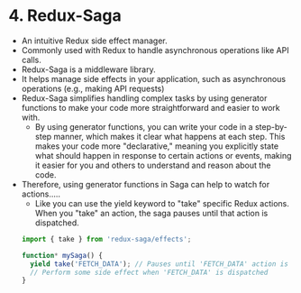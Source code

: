# 4. Redux-Saga

- An intuitive Redux side effect manager.
- Commonly used with Redux to handle asynchronous operations like API calls.
- Redux-Saga is a middleware library.
- It helps manage side effects in your application, such as asynchronous operations (e.g., making API requests)
- Redux-Saga simplifies handling complex tasks by using generator functions to make your code more straightforward and easier to work with.
  - By using generator functions, you can write your code in a step-by-step manner, which makes it clear what happens at each step. This makes your code more "declarative," meaning you explicitly state what should happen in response to certain actions or events, making it easier for you and others to understand and reason about the code.
- Therefore, using generator functions in Saga can help to watch for actions.....
  - Like you can use the yield keyword to "take" specific Redux actions. When you "take" an action, the saga pauses until that action is dispatched.
  ```js
  import { take } from 'redux-saga/effects';

  function* mySaga() {
    yield take('FETCH_DATA'); // Pauses until 'FETCH_DATA' action is dispatched
    // Perform some side effect when 'FETCH_DATA' is dispatched
  }
  ```
